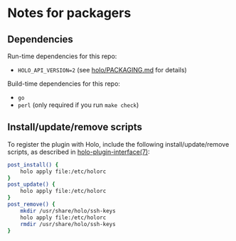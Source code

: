 # Notes for packagers

## Dependencies

Run-time dependencies for this repo:

* `HOLO_API_VERSION=2` (see [holo/PACKAGING.md](https://github.com/holocm/holo/blob/master/PACKAGING.md) for details)

Build-time dependencies for this repo:

* `go`
* `perl` (only required if you run `make check`)

## Install/update/remove scripts

To register the plugin with Holo, include the following install/update/remove scripts, as described in [holo-plugin-interface(7)](https://github.com/holocm/holo/blob/master/doc/holo-plugin-interface.7.pod):

```bash
post_install() {
    holo apply file:/etc/holorc
}
post_update() {
    holo apply file:/etc/holorc
}
post_remove() {
    mkdir /usr/share/holo/ssh-keys
    holo apply file:/etc/holorc
    rmdir /usr/share/holo/ssh-keys
}
```
